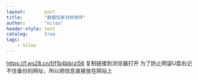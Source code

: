 ```yaml
---
layout:       post
title:        "数据包家对校快传"
author:       "nilou"
header-style: text
catalog:      true
tags:
    - nilou
---
```

https://f.ws28.cn/f/f1b4bbrzj56 复制链接到浏览器打开
为了防止网袋U盘右记不住备份的网址，所以把信息直接放在网站上
